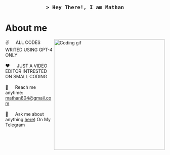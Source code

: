 
<!-- Intro  -->
<h3 align="center">
        <samp>&gt; Hey There!, I am Mathan
        </samp>
</h3>


<!-- About Section -->
 # About me
 
<p>
 <img align="right" width="350" src="/assets/programmer.gif" alt="Coding gif" />
  
 ✌️ &emsp; ALL CODES WRITED USING GPT-4 ONLY <br/><br/>
 ❤️ &emsp; JUST A VIDEO EDITOR INTRESTED ON SMALL CODING <br/><br/>
 📧 &emsp; Reach me anytime: mathan804@gmail.com<br/><br/>
 💬 &emsp; Ask me about anything [here](https://t.me/worldofmathan)) On My Telegram

</p>

<br/>
<br/>
<br/>


